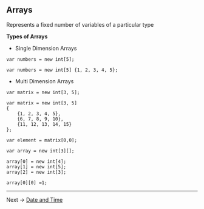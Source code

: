 ## Arrays

Represents a fixed number of variables of a particular type

**Types of Arrays**

- Single Dimension Arrays

```
var numbers = new int[5];

var numbers = new int[5] {1, 2, 3, 4, 5};
```

- Multi Dimension Arrays

```
var matrix = new int[3, 5];

var matrix = new int[3, 5]
{
	{1, 2, 3, 4, 5},
	{6, 7, 8, 9, 10},
	{11, 12, 13, 14, 15}
};

var element = matrix[0,0];
```

```
var array = new int[3][];

array[0] = new int[4];
array[1] = new int[5];
array[2] = new int[3];

array[0][0] =1;
```
___
Next -> [Date and Time](https://github.com/JackieG19/Csharp-Date-and-Time)
